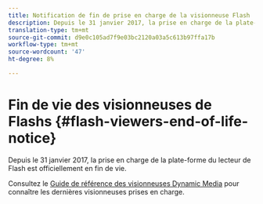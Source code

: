 ```yaml
---
title: Notification de fin de prise en charge de la visionneuse Flash
description: Depuis le 31 janvier 2017, la prise en charge de la plate-forme du lecteur de Flash est officiellement en fin de vie.
translation-type: tm+mt
source-git-commit: d9e0c105ad7f9e03bc2120a03a5c613b97ffa17b
workflow-type: tm+mt
source-wordcount: '47'
ht-degree: 8%

---
```



# Fin de vie des visionneuses de Flashs {#flash-viewers-end-of-life-notice}

Depuis le 31 janvier 2017, la prise en charge de la plate-forme du lecteur de Flash est officiellement en fin de vie.

Consultez le [Guide de référence des visionneuses Dynamic Media](https://experienceleague.adobe.com/docs/dynamic-media-developer-resources/library/home.html) pour connaître les dernières visionneuses prises en charge.
